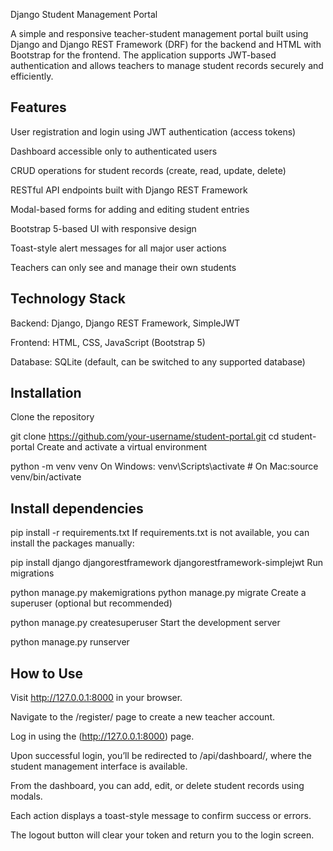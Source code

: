 Django Student Management Portal

A simple and responsive teacher-student management portal built using Django and Django REST Framework (DRF) for the backend and HTML with Bootstrap for the frontend. The application supports JWT-based authentication and allows teachers to manage student records securely and efficiently.

## Features
User registration and login using JWT authentication (access tokens)

Dashboard accessible only to authenticated users

CRUD operations for student records (create, read, update, delete)

RESTful API endpoints built with Django REST Framework

Modal-based forms for adding and editing student entries

Bootstrap 5-based UI with responsive design

Toast-style alert messages for all major user actions

Teachers can only see and manage their own students

## Technology Stack
Backend: Django, Django REST Framework, SimpleJWT

Frontend: HTML, CSS, JavaScript (Bootstrap 5)

Database: SQLite (default, can be switched to any supported database)

## Installation
Clone the repository


git clone https://github.com/your-username/student-portal.git
cd student-portal
Create and activate a virtual environment


python -m venv venv
On Windows: venv\Scripts\activate  # On Mac:source venv/bin/activate

## Install dependencies

pip install -r requirements.txt
If requirements.txt is not available, you can install the packages manually:


pip install django djangorestframework djangorestframework-simplejwt
Run migrations


python manage.py makemigrations
python manage.py migrate
Create a superuser (optional but recommended)


python manage.py createsuperuser
Start the development server


python manage.py runserver

## How to Use
Visit http://127.0.0.1:8000 in your browser.

Navigate to the /register/ page to create a new teacher account.

Log in using the (http://127.0.0.1:8000) page.

Upon successful login, you’ll be redirected to /api/dashboard/, where the student management interface is available.

From the dashboard, you can add, edit, or delete student records using modals.

Each action displays a toast-style message to confirm success or errors.

The logout button will clear your token and return you to the login screen.
